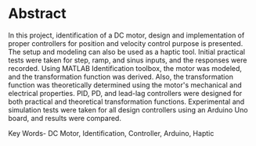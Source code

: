 # Abstract
In this project, identification of a DC motor, design and implementation of proper controllers for position and velocity control purpose is presented. The setup and modeling can also be used as a haptic tool. Initial practical tests were taken for step, ramp, and sinus inputs, and the responses were recorded. Using MATLAB Identification toolbox, the motor was modeled, and the transformation function was derived. Also, the transformation function was theoretically determined using the motor's mechanical and electrical properties. PID, PD, and lead-lag controllers were designed for both practical and theoretical transformation functions. Experimental and simulation tests were taken for all design controllers using an Arduino Uno board, and results were compared.

Key Words- DC Motor, Identification, Controller, Arduino, Haptic

